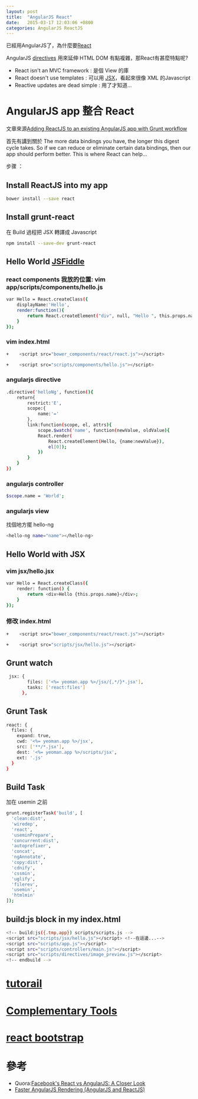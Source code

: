 ```yaml
---
layout: post
title:  "AngularJS React"
date:   2015-03-17 12:03:06 +0800
categories: AngularJS ReactJS
---
```

已經用AngularJS了，為什麼要[React][2]

AngularJS [directives][1] 用來延伸 HTML DOM 有點複雜，那React有甚麼特點呢?
* React isn't an MVC framework : 是個 View 的庫
* React doesn't use templates : 可以用 [JSX][4]，看起來很像 XML 的Javascript
* Reactive updates are dead simple : 用了才知道...

# AngularJS app 整合 React
文章來源[Adding ReactJS to an existing AngularJS app with Grunt workflow][5]

首先有講到關於 The more data bindings you have, the longer this digest cycle takes.  So if we can reduce or eliminate certain data bindings, then our app should perform better.  This is where React can help...

步骤 ：
## Install ReactJS into my app
```sh
bower install --save react
```
## Install grunt-react
在 Build 過程把 JSX 轉譯成 Javascript
```sh
npm install --save-dev grunt-react
```

## Hello World [JSFiddle][7]
### react components  我放的位置: vim app/scripts/components/hello.js
```sh
var Hello = React.createClass({
    displayName:'Hello',
    render:function(){
        return React.createElement("div", null, "Hello ", this.props.name);
    }
});
```
### vim index.html
```sh
+    <script src="bower_components/react/react.js"></script>

+    <script src="scripts/components/hello.js"></script>
```
### angularjs directive
```sh
.directive('helloNg', function(){
    return{
        restrict:'E',
        scope:{
            name:'='
        },
        link:function(scope, el, attrs){
            scope.$watch('name', function(newValue, oldValue){
            React.render(
                React.createElement(Hello, {name:newValue}),
                el[0]);
            })
        }
    }
})
```
### angularjs controller
```sh
$scope.name = 'World';
```
### angularjs view
找個地方擺 hello-ng
```sh
<hello-ng name="name"></hello-ng>
```
## Hello World with JSX
### vim jsx/hello.jsx
```sh
var Hello = React.createClass({
    render: function() {
        return <div>Hello {this.props.name}</div>;
    }
});
```
### 修改 index.html
```sh
+    <script src="bower_components/react/react.js"></script>

+    <script src="scripts/jsx/hello.js"></script>
```

## Grunt watch
```sh
 jsx: {
        files: ['<%= yeoman.app %>/jsx/{,*/}*.jsx'],
        tasks: ['react:files']
      },
```
## Grunt Task
```sh
react: {
  files: {
    expand: true,
    cwd: '<%= yeoman.app %>/jsx',
    src: ['**/*.jsx'],
    dest: '<%= yeoman.app %>/scripts/jsx',
    ext: '.js'
  }
}
```

## Build Task
加在 usemin 之前
```sh
grunt.registerTask('build', [
  'clean:dist',
  'wiredep',
  'react',
  'useminPrepare',
  'concurrent:dist',
  'autoprefixer',
  'concat',
  'ngAnnotate',
  'copy:dist',
  'cdnify',
  'cssmin',
  'uglify',
  'filerev',
  'usemin',
  'htmlmin'
]);
```

## build:js block in my index.html
```sh
<!-- build:js({.tmp,app}) scripts/scripts.js -->
<script src="scripts/jsx/hello.js"></script> <!--在這邊...-->
<script src="scripts/app.js"></script>
<script src="scripts/controllers/main.js"></script>
<script src="scripts/directives/image_preview.js"></script>
<!-- endbuild -->
```
# [tutorail][10]

# [Complementary Tools][8]

# [react bootstrap][9]

# 參考
* Quora:[Facebook's React vs AngularJS: A Closer Look][3]
* [Faster AngularJS Rendering (AngularJS and ReactJS)][6]


[1]:https://code.angularjs.org/1.0.8/docs/guide/directive#reasonsbehindthecompilelinkseparation
[2]:http://facebook.github.io/react/blog/2013/06/05/why-react.html
[3]:http://www.quora.com/Pete-Hunt/Posts/Facebooks-React-vs-AngularJS-A-Closer-Look
[4]:http://facebook.github.io/react/docs/jsx-in-depth.html
[5]:http://patrickgrimard.com/2014/11/13/adding-reactjs-to-an-existing-angularjs-app-with-grunt-workflow/
[6]:http://www.williambrownstreet.net/blog/2014/04/faster-angularjs-rendering-angularjs-and-reactjs/
[7]:http://jsfiddle.net/reactjs/5vjqabv3/
[8]:https://github.com/facebook/react/wiki/Complementary-Tools
[9]:https://github.com/react-bootstrap/react-bootstrap
[10]:http://facebook.github.io/react/docs/tutorial.html
